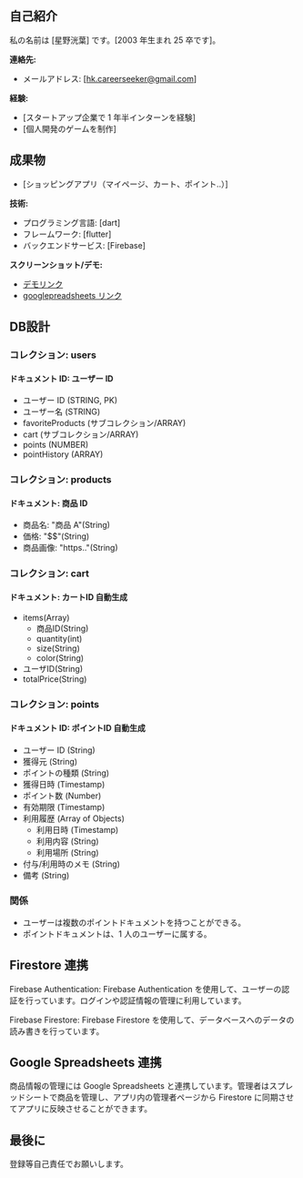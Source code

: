## 自己紹介

私の名前は [星野洸葉] です。[2003 年生まれ 25 卒です]。

**連絡先:**

- メールアドレス: [hk.careerseeker@gmail.com]

**経験:**

- [スタートアップ企業で 1 年半インターンを経験]
- [個人開発のゲームを制作]

## 成果物

- [ショッピングアプリ（マイページ、カート、ポイント..）]

**技術:**

- プログラミング言語: [dart]
- フレームワーク: [flutter]
- バックエンドサービス: [Firebase]

**スクリーンショット/デモ:**

- [デモリンク](https://portfolio-38486.web.app/)
- [googlepreadsheets リンク](https://docs.google.com/spreadsheets/d/1YcS2I3v2w8CouXJFQhgX5XaeYCU2koNycxSR4sV58-s/edit?pli=1#gid=0)

## DB設計

### コレクション: users

#### ドキュメント ID: ユーザー ID

- ユーザー ID (STRING, PK)
- ユーザー名 (STRING)
- favoriteProducts (サブコレクション/ARRAY<STRING>)
- cart (サブコレクション/ARRAY<STRING>)
- points (NUMBER)
- pointHistory (ARRAY<STRING>)

### コレクション: products

#### ドキュメント: 商品 ID

- 商品名: "商品 A"(String)
- 価格: "$$"(String)
- 商品画像: "https.."(String)

### コレクション: cart

#### ドキュメント:  カートID 自動生成

- items(Array)
  - 商品ID(String)
  - quantity(int)
  - size(String)
  - color(String)
- ユーザID(String)
- totalPrice(String)

### コレクション: points

#### ドキュメント ID: ポイントID 自動生成

- ユーザー ID (String)
- 獲得元 (String)
- ポイントの種類 (String)
- 獲得日時 (Timestamp)
- ポイント数 (Number)
- 有効期限 (Timestamp)
- 利用履歴 (Array of Objects)
  - 利用日時 (Timestamp)
  - 利用内容 (String)
  - 利用場所 (String)
- 付与/利用時のメモ (String)
- 備考 (String)

### 関係

- ユーザーは複数のポイントドキュメントを持つことができる。
- ポイントドキュメントは、1 人のユーザーに属する。

## Firestore 連携

Firebase Authentication:
Firebase Authentication を使用して、ユーザーの認証を行っています。ログインや認証情報の管理に利用しています。

Firebase Firestore:
Firebase Firestore を使用して、データベースへのデータの読み書きを行っています。

## Google Spreadsheets 連携

商品情報の管理には Google Spreadsheets と連携しています。管理者はスプレッドシートで商品を管理し、アプリ内の管理者ページから Firestore に同期させてアプリに反映させることができます。

## 最後に

登録等自己責任でお願いします。
